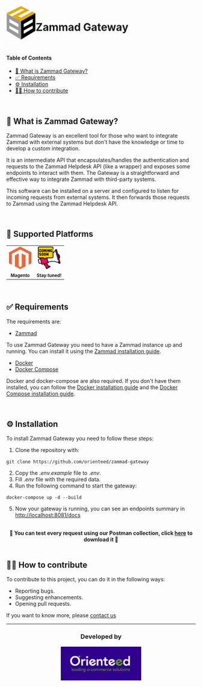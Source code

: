 <img src="./resources/B2BStoreLogo.svg" width="" height="90" align = "left">
<h1>Zammad Gateway</h1>

</br>

#### Table of Contents

- [📢 What is Zammad Gateway?](#-what-is-zammad-gateway)
- [✅ Requirements](#-requirements)
- [⚙️ Installation](#%EF%B8%8F-installation)
- [🙌🏼 How to contribute](#-how-to-contribute)

</br>

## 📢 What is Zammad Gateway?

Zammad Gateway is an excellent tool for those who want to integrate Zammad with external systems but don't have the knowledge or time to develop a custom integration.

It is an intermediate API that encapsulates/handles the authentication and requests to the Zammad Helpdesk API (like a wrapper) and exposes some endpoints to interact with them. The Gateway is a straightforward and effective way to integrate Zammad with third-party systems.

This software can be installed on a server and configured to listen for incoming requests from external systems. It then forwards those requests to Zammad using the Zammad Helpdesk API.

</br>

## 🛒 Supported Platforms

<table>
  <tr>
    <td align="center"><a href="https://business.adobe.com/products/magento/magento-commerce.html"><img src="./resources/MagentoLogo.svg" width="60" height="60" alt=""/><br /><sub><b>Magento</b></sub></a><br /></td>
    <td align="center"><a href="https://www.orienteed.com/en/blog"><img src="./resources/ComingSoon.png" width="60" height="60" alt=""/><br /><sub><b>Stay tuned!</b></sub></a><br /></td>
  </tr>
</table>

</br>

## ✅ Requirements

The requirements are:

- <a href="https://zammad.org/" target="_blank">Zammad</a>

To use Zammad Gateway you need to have a Zammad instance up and running. You can install it using the <a href="https://docs.zammad.org/en/latest/install/docker-compose.html" target="_blank">Zammad installation guide</a>.

- <a href="https://docs.docker.com/get-started/overview/" target="_blank">Docker</a>
- <a href="https://docs.docker.com/compose/" target="_blank">Docker Compose</a>

Docker and docker-compose are also required. If you don't have them installed, you can follow the <a href="https://docs.docker.com/engine/install/" target="_blank">Docker installation guide</a> and the <a href="https://docs.docker.com/compose/install/" target="_blank">Docker Compose installation guide</a>.

</br>

## ⚙️ Installation

To install Zammad Gateway you need to follow these steps:

1. Clone the repository with:

```
git clone https://github.com/orienteed/zammad-gateway
```

2. Copy the _.env.example_ file to _.env_.
3. Fill _.env_ file with the required data.
4. Run the following command to start the gateway:

```
docker-compose up -d --build
```

5. Now your gateway is running, you can see an endpoints summary in <a href="http://localhost:8081/docs" target="_blank">http://localhost:8081/docs</a>

</br>

<div align="center">
<b>
🚀 You can test every request using our Postman collection, click <a href="./resources/GatewayPostmanCollection.json" target="_blank">here</a> to download it 🚀
</b>
</div>

</br>

## 🙌🏼 How to contribute

To contribute to this project, you can do it in the following ways:

- Reporting bugs.
- Suggesting enhancements.
- Opening pull requests.

If you want to know more, please <a href="https://www.b2bstore.io/contact" target="_blank">contact us</a>

<hr>

<div align="center">
    <h3>Developed by</h3>
    <a href="https://www.orienteed.com/" target="_blank"><img src="./resources/OrienteedLogo.svg" width="" height="90" align = "middle"></a>
</div>
